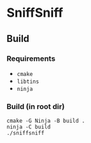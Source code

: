 # SniffSniff

## Build

### Requirements

- `cmake`
- `libtins`
- `ninja`

### Build (in root dir)

```
cmake -G Ninja -B build .
ninja -C build
./sniffsniff
```
